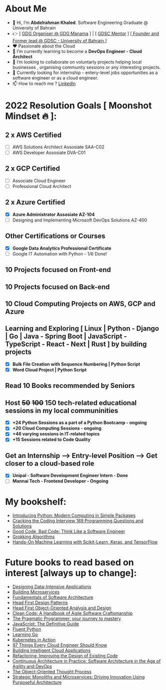 # About Me
- 👋 Hi, I’m **Abdelrahman Khaled**. Software Engineering Graduate @ University of Bahrain
- 👉 [ [GDG Organiser @ GDG Manama](https://gdg.community.dev/gdg-manama/) ] |  [ [GDSC Mentor](https://developers.google.com/community/gdsc) ] [[ Founder and Former lead @ GDSC - University of Bahrain ](https://gdsc.community.dev/university-of-bahrain/)]
- ❤️ Passionate about the Cloud  
- 🌱 I’m currently learning to become a **DevOps Engineer - Cloud Architect**
- 💞️ I’m looking to collaborate on voluntarly projects helping local businesses , organising community sessions or any interesting projects.
- 👀 Currently looking for internship - entery-level jobs opportunities as a software engineer or as a cloud engineer.
- 📫 How to reach me ? [LinkedIn](https://www.linkedin.com/in/abdelrahman-khalid/)

# 2022 Resolution Goals [ Moonshot Mindset 🔥 ]:
## 2 x AWS Certified
- [ ] AWS Solutions Architect Assosiate SAA-C02
- [ ] AWS Developer Assosiate DVA-C01
## 2 x GCP Certified
- [ ] Associate Cloud Engineer
- [ ] Professional Cloud Architect
## 2 x Azure Certified
- [x] **Azure Administrator Assosiate AZ-104**
- [ ] Designing and Implementing Microsoft DevOps Solutions AZ-400
## Other Certifications or Courses
- [x] **Google Data Analytics Professional Certificate** 
- [ ] Google IT Automation with Python - 1/6 Done!
## 10 Projects focused on Front-end
## 10 Projects focused on Back-end
## 10 Cloud Computing Projects on AWS, GCP and Azure
## Learning and Exploring [ Linux | Python - Django | Go | Java - Spring Boot | JavaScript - TypeScript - React - Next | Rust ] by building projects
- [x] **Bulk File Creation with Sequence Numbering | Python Script**
- [x] **Word Cloud Project | Python Script**
## Read 10 Books recommended by Seniors
## Host ~~50~~ ~~100~~ 150 tech-related educational sessions in my local communinities
- [x] **+24 Python Sessions as a part of a Python Bootcamp - ongoing**
- [x] **+20 Cloud Computing Sessions - ongoing**
- [x] **+46 varying sessions in IT-related topics** 
- [x] **+15 Sessions related to Code Quality**
## Get an Internship --> Entry-level Position --> Get closer to a cloud-based role
- [x] **Unipal - Software Development Engineer Intern - Done**
- [ ] **Mannai Tech - Frontend Developer - Ongoing**
# My bookshelf:
- [Introducing Python: Modern Computing in Simple Packages](https://learning.oreilly.com/library/view/introducing-python-2nd/9781492051374/)
- [Cracking the Coding Interview 189 Programming Questions and Solutions](https://www.amazon.com/Cracking-Coding-Interview-Programming-Questions/dp/0984782850/ref=sr_1_1?crid=16AYP5VGQUMIV&dchild=1&keywords=cracking+the+coding+interview&qid=1631049475&sprefix=cracking+the%2Caps%2C423&sr=8-1)
- [Good Code, Bad Code: Think Like a Software Engineer](https://www.manning.com/books/good-code-bad-code?query=Good%20Code,%20Bad%20Code)
- [Grokking Algorithms](https://learning.oreilly.com/library/view/grokking-algorithms/9781617292231/)
- [Hands-On Machine Learning with Scikit-Learn, Keras, and TensorFlow](https://learning.oreilly.com/library/view/hands-on-machine-learning/9781492032632/)

# Future books to read based on interest [always up to change]:
- [Designing Data-Intensive Applications](https://learning.oreilly.com/library/view/designing-data-intensive-applications/9781491903063/)
- [Building Microservices](https://learning.oreilly.com/library/view/building-microservices-2nd/9781492034018/)
- [Fundamentals of Software Architecture](https://learning.oreilly.com/library/view/fundamentals-of-software/9781492043447/)
- [Head First Design Patterns](https://learning.oreilly.com/library/view/head-first-design/9781492077992/)
- [Head First Object-Oriented Analysis and Design](https://learning.oreilly.com/library/view/head-first-object-oriented/0596008678/)
- [Clean Code: A Handbook of Agile Software Craftsmanship](https://learning.oreilly.com/library/view/clean-code-a/9780136083238/)
- [The Pragmatic Programmer: your journey to mastery](https://learning.oreilly.com/library/view/the-pragmatic-programmer/9780135956977/)
- [JavaScript: The Definitive Guide](https://learning.oreilly.com/library/view/javascript-the-definitive/9781491952016/)
- [Fluent Python](https://learning.oreilly.com/library/view/fluent-python-2nd/9781492056348/)
- [Learning Go](https://learning.oreilly.com/library/view/learning-go/9781492077206/)
- [Kubernetes in Action](https://learning.oreilly.com/library/view/kubernetes-in-action/9781617293726/)
- [97 Things Every Cloud Engineer Should Know](https://learning.oreilly.com/library/view/97-things-every/9781492076728/)
- [Building Intelligent Cloud Applications](https://learning.oreilly.com/library/view/building-intelligent-cloud/9781492052319/)
- [Refactoring: Improving the Design of Existing Code](https://learning.oreilly.com/library/view/refactoring-improving-the/9780134757681/)
- [Continuous Architecture in Practice: Software Architecture in the Age of Agility and DevOps](https://learning.oreilly.com/library/view/continuous-architecture-in/9780136523796/)
- [The Object-Oriented Thought Process](https://learning.oreilly.com/library/view/the-object-oriented-thought/9780135182130/)
- [Strategic Monoliths and Microservices: Driving Innovation Using Purposeful Architecture](https://learning.oreilly.com/library/view/strategic-monoliths-and/9780137355600/)


<!---
AKhalid-projects/AKhalid-projects is a ✨ special ✨ repository because its `README.md` (this file) appears on your GitHub profile.
You can click the Preview link to take a look at your changes.
--->
